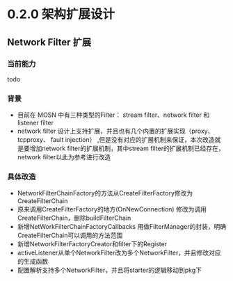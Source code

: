 # 0.2.0 架构扩展设计

## Network Filter 扩展

### 当前能力
todo
### 背景
+ 目前在 MOSN 中有三种类型的Filter： stream filter、network filter 和 listener filter
+ network filter 设计上支持扩展，并且也有几个内置的扩展实现（proxy、tcpproxy、 fault injection）
,但是没有对应的扩展机制来保证，本次改造就是要增加network filter的扩展机制，其中stream filter的扩展机制已经存在，
network filter以此为参考进行改造

### 具体改造
+ NetworkFilterChainFactory的方法从CreateFilterFactory修改为CreateFilterChain
+ 原来调用CreateFilterFactory的地方(OnNewConnection) 修改为调用CreateFilterChain，删除buildFilterChain
+ 新增NetWorkFilterChainFactoryCallbacks 用做FilterManager的封装，明确CreateFilterChain可以调用的方法范围
+ 新增NetworkFilterFactoryCreator和filter下的Register
+ activeListener从单个NetworkFilter改为多个NetworkFilter，并且修改对应的生成函数
+ 配置解析支持多个NetworkFilter，并且将starter的逻辑移动到pkg下
